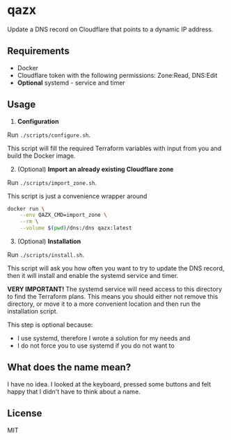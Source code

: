 # qazx

Update a DNS record on Cloudflare that points to a dynamic IP address.

## Requirements

- Docker
- Cloudflare token with the following permissions: Zone:Read, DNS:Edit
- **Optional** systemd - service and timer

## Usage

1. **Configuration**

Run `./scripts/configure.sh`.

This script will fill the required Terraform variables with input from you and build the Docker
image.

2. (Optional) **Import an already existing Cloudflare zone**

Run `./scripts/import_zone.sh`.

This script is just a convenience wrapper around

```bash
docker run \
    --env QAZX_CMD=import_zone \
    --rm \
    --volume $(pwd)/dns:/dns qazx:latest
```

3. (Optional) **Installation**

Run `./scripts/install.sh`.

This script will ask you how often you want to try to update the DNS record, then it will install
and enable the systemd service and timer.

**VERY IMPORTANT!** The systemd service will need access to this directory to find the Terraform
plans. This means you should either not remove this directory, or move it to a more convenient
location and then run the installation script.

This step is optional because:

- I use systemd, therefore I wrote a solution for my needs and
- I do not force you to use systemd if you do not want to

## What does the name mean?

I have no idea. I looked at the keyboard, pressed some buttons and felt happy that I didn't have to
think about a name.

## License

MIT
